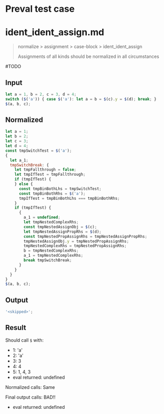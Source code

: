 # Preval test case

# ident_ident_assign.md

> normalize > assignment > case-block > ident_ident_assign
>
> Assignments of all kinds should be normalized in all circumstances

#TODO

## Input

`````js filename=intro
let a = 1, b = 2, c = 3, d = 4;
switch ($('a')) { case $('a'): let a = b = $(c).y = $(d); break; }
$(a, b, c);
`````

## Normalized

`````js filename=intro
let a = 1;
let b = 2;
let c = 3;
let d = 4;
const tmpSwitchTest = $('a');
{
  let a_1;
  tmpSwitchBreak: {
    let tmpFallthrough = false;
    let tmpIfTest = tmpFallthrough;
    if (tmpIfTest) {
    } else {
      const tmpBinBothLhs = tmpSwitchTest;
      const tmpBinBothRhs = $('a');
      tmpIfTest = tmpBinBothLhs === tmpBinBothRhs;
    }
    if (tmpIfTest) {
      {
        a_1 = undefined;
        let tmpNestedComplexRhs;
        const tmpNestedAssignObj = $(c);
        let tmpNestedAssignPropRhs = $(d);
        const tmpNestedPropAssignRhs = tmpNestedAssignPropRhs;
        tmpNestedAssignObj.y = tmpNestedPropAssignRhs;
        tmpNestedComplexRhs = tmpNestedPropAssignRhs;
        b = tmpNestedComplexRhs;
        a_1 = tmpNestedComplexRhs;
        break tmpSwitchBreak;
      }
    }
  }
}
$(a, b, c);
`````

## Output

`````js filename=intro
'<skipped>';
`````

## Result

Should call `$` with:
 - 1: 'a'
 - 2: 'a'
 - 3: 3
 - 4: 4
 - 5: 1, 4, 3
 - eval returned: undefined

Normalized calls: Same

Final output calls: BAD!!
 - eval returned: undefined
